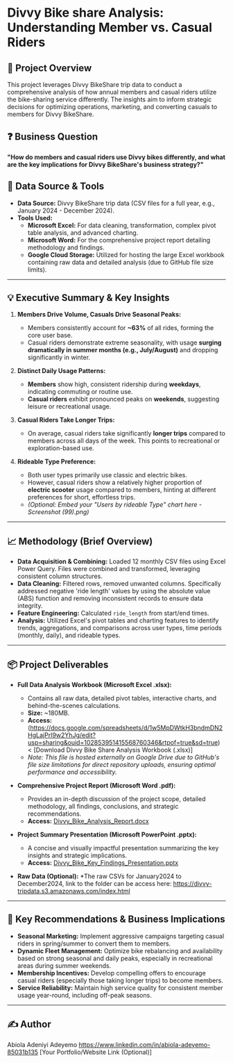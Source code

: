 # Divvy Bike share Analysis: Understanding Member vs. Casual Riders

## 🎯 Project Overview
This project leverages Divvy BikeShare trip data to conduct a comprehensive analysis of how annual members and casual riders utilize the bike-sharing service differently. The insights aim to inform strategic decisions for optimizing operations, marketing, and converting casuals to members for Divvy BikeShare.

## ❓ Business Question
**"How do members and casual riders use Divvy bikes differently, and what are the key implications for Divvy BikeShare's business strategy?"**

## 📂 Data Source & Tools
* **Data Source:** Divvy BikeShare trip data (CSV files for a full year, e.g., January 2024 - December 2024).
* **Tools Used:**
    * **Microsoft Excel:** For data cleaning, transformation, complex pivot table analysis, and advanced charting.
    * **Microsoft Word:** For the comprehensive project report detailing methodology and findings.
    * **Google Cloud Storage:** Utilized for hosting the large Excel workbook containing raw data and detailed analysis (due to GitHub file size limits).

---

## 💡 Executive Summary & Key Insights


1.  **Members Drive Volume, Casuals Drive Seasonal Peaks:**
    * Members consistently account for **~63%** of all rides, forming the core user base.
    * Casual riders demonstrate extreme seasonality, with usage **surging dramatically in summer months (e.g., July/August)** and dropping significantly in winter.
   

2.  **Distinct Daily Usage Patterns:**
    * **Members** show high, consistent ridership during **weekdays**, indicating commuting or routine use.
    * **Casual riders** exhibit pronounced peaks on **weekends**, suggesting leisure or recreational usage.
   

3.  **Casual Riders Take Longer Trips:**
    * On average, casual riders take significantly **longer trips** compared to members across all days of the week. This points to recreational or exploration-based use.
   

4.  **Rideable Type Preference:**
    * Both user types primarily use classic and electric bikes.
    * However, casual riders show a relatively higher proportion of **electric scooter** usage compared to members, hinting at different preferences for short, effortless trips.
    * *(Optional: Embed your "Users by rideable Type" chart here - Screenshot (99).png)*

---

## 📈 Methodology (Brief Overview)

* **Data Acquisition & Combining:** Loaded 12 monthly CSV files using Excel Power Query. Files were combined and transformed, leveraging consistent column structures.
* **Data Cleaning:** Filtered rows, removed unwanted columns. Specifically addressed negative 'ride length' values by using the absolute value (ABS) function and removing inconsistent records to ensure data integrity.
* **Feature Engineering:** Calculated `ride_length` from start/end times.
* **Analysis:** Utilized Excel's pivot tables and charting features to identify trends, aggregations, and comparisons across user types, time periods (monthly, daily), and rideable types.

---

## 📦 Project Deliverables

* **Full Data Analysis Workbook (Microsoft Excel .xlsx):**
    * Contains all raw data, detailed pivot tables, interactive charts, and behind-the-scenes calculations.
    * **Size:** ~180MB.
    * **Access:**(https://docs.google.com/spreadsheets/d/1w5MpDWtkH3bndmDN2HgLajPrI9w2YhJg/edit?usp=sharing&ouid=102853951415568760346&rtpof=true&sd=true) < [Download Divvy Bike Share Analysis Workbook (.xlsx)]
    * *Note: This file is hosted externally on Google Drive due to GitHub's file size limitations for direct repository uploads, ensuring optimal performance and accessibility.*

* **Comprehensive Project Report (Microsoft Word .pdf):**
    * Provides an in-depth discussion of the project scope, detailed methodology, all findings, conclusions, and strategic recommendations.
    * **Access:** [Divvy_Bike_Analysis_Report.docx](Divvy_Bike_Analysis_Report.pdfx)

* **Project Summary Presentation (Microsoft PowerPoint .pptx):**
    * A concise and visually impactful presentation summarizing the key insights and strategic implications.
    * **Access:** [Divvy_Bike_Key_Findings_Presentation.pptx](Divvy_Bike_Key_Findings_Presentation.pptx)

* **Raw Data (Optional):**
  *The raw CSVs for January2024 to December2024, link to the folder can be access here: https://divvy-tripdata.s3.amazonaws.com/index.html

---

## 🚀 Key Recommendations & Business Implications


* **Seasonal Marketing:** Implement aggressive campaigns targeting casual riders in spring/summer to convert them to members.
* **Dynamic Fleet Management:** Optimize bike rebalancing and availability based on strong seasonal and daily peaks, especially in recreational areas during summer weekends.
* **Membership Incentives:** Develop compelling offers to encourage casual riders (especially those taking longer trips) to become members.
* **Service Reliability:** Maintain high service quality for consistent member usage year-round, including off-peak seasons.

---

## ✍️ Author
Abiola Adeniyi Adeyemo
https://www.linkedin.com/in/abiola-adeyemo-85031b135
[Your Portfolio/Website Link (Optional)]
